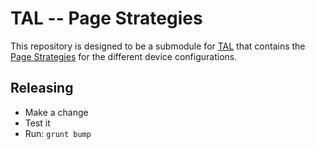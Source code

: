 # TAL -- Page Strategies

This repository is designed to be a submodule for [TAL](https://github.com/fmtvp/tal) that contains the [Page Strategies](http://fmtvp.github.io/tal/overview/device-configuration.html#pagestrategy-string) for the different device configurations.

## Releasing

- Make a change
- Test it
- Run: `grunt bump`
